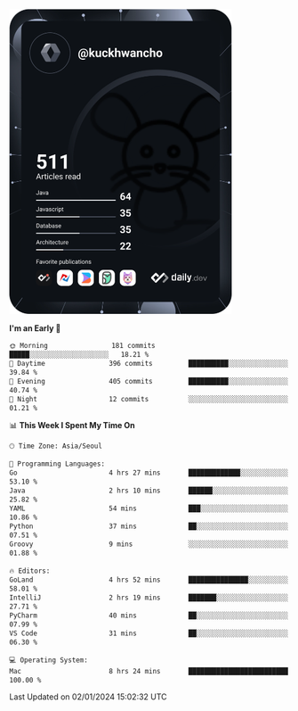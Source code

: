 <a href="https://app.daily.dev/kuckhwancho"><img src="https://github.com/kuckjwi0928/kuckjwi0928/blob/master/devcard.svg" width="400" alt="Kuckjwi Devcard"/></a>

<!--START_SECTION:waka-->
**I'm an Early 🐤** 

```text
🌞 Morning                181 commits         █████░░░░░░░░░░░░░░░░░░░░   18.21 % 
🌆 Daytime                396 commits         ██████████░░░░░░░░░░░░░░░   39.84 % 
🌃 Evening                405 commits         ██████████░░░░░░░░░░░░░░░   40.74 % 
🌙 Night                  12 commits          ░░░░░░░░░░░░░░░░░░░░░░░░░   01.21 % 
```


📊 **This Week I Spent My Time On** 

```text
🕑︎ Time Zone: Asia/Seoul

💬 Programming Languages: 
Go                       4 hrs 27 mins       █████████████░░░░░░░░░░░░   53.10 % 
Java                     2 hrs 10 mins       ██████░░░░░░░░░░░░░░░░░░░   25.82 % 
YAML                     54 mins             ███░░░░░░░░░░░░░░░░░░░░░░   10.86 % 
Python                   37 mins             ██░░░░░░░░░░░░░░░░░░░░░░░   07.51 % 
Groovy                   9 mins              ░░░░░░░░░░░░░░░░░░░░░░░░░   01.88 % 

🔥 Editors: 
GoLand                   4 hrs 52 mins       ███████████████░░░░░░░░░░   58.01 % 
IntelliJ                 2 hrs 19 mins       ███████░░░░░░░░░░░░░░░░░░   27.71 % 
PyCharm                  40 mins             ██░░░░░░░░░░░░░░░░░░░░░░░   07.99 % 
VS Code                  31 mins             ██░░░░░░░░░░░░░░░░░░░░░░░   06.30 % 

💻 Operating System: 
Mac                      8 hrs 24 mins       █████████████████████████   100.00 % 
```


 Last Updated on 02/01/2024 15:02:32 UTC
<!--END_SECTION:waka-->
